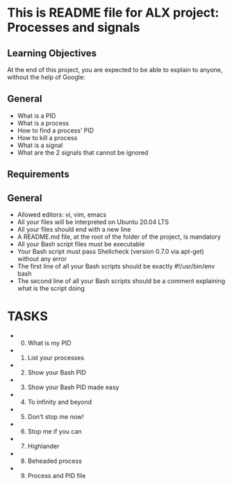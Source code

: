 # This is README file for ALX project: Processes and signals

## Learning Objectives
At the end of this project, you are expected to be able to explain to anyone, without the help of Google:

## General
* What is a PID
* What is a process
* How to find a process’ PID
* How to kill a process
* What is a signal
* What are the 2 signals that cannot be ignored

## Requirements
## General
* Allowed editors: vi, vim, emacs
* All your files will be interpreted on Ubuntu 20.04 LTS
* All your files should end with a new line
* A README.md file, at the root of the folder of the project, is mandatory
* All your Bash script files must be executable
* Your Bash script must pass Shellcheck (version 0.7.0 via apt-get) without any error
* The first line of all your Bash scripts should be exactly #!/usr/bin/env bash
* The second line of all your Bash scripts should be a comment explaining what is the script doing

# TASKS

* 0. What is my PID
* 1. List your processes
* 2. Show your Bash PID
* 3. Show your Bash PID made easy
* 4. To infinity and beyond
* 5. Don't stop me now!
* 6. Stop me if you can
* 7. Highlander
* 8. Beheaded process
* 9. Process and PID file
